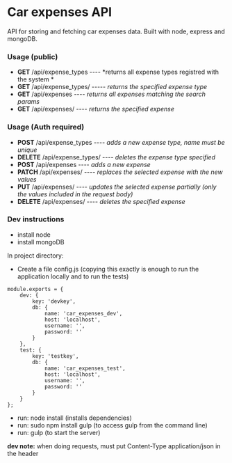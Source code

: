 # Car expenses API
API for storing and fetching car expenses data. Built with node, express and mongoDB.

### Usage (public)
- **GET** <host>/api/expense_types ---- *returns all expense types registred with the system *
- **GET** <host>/api/expense_types/<id> ----- *returns the specified expense type*
- **GET** <host>/api/expenses ---- *returns all expenses matching the search params*
- **GET** <host>/api/expenses/<id> ---- *returns the specified expense*

### Usage (Auth required)
- **POST** <host>/api/expense_types ---- *adds a new expense type, name must be unique*
- **DELETE** <host>/api/expense_types/<id> ---- *deletes the expense type specified*
- **POST** <host>/api/expenses ---- *adds a new expense*
- **PATCH** <host>/api/expenses/<id> ---- *replaces the selected expense with the new values*
- **PUT** <host>/api/expenses/<id> ---- *updates the selected expense partially (only the values included in the request body)*
- **DELETE** <host>/api/expenses/<id> ---- *deletes the specified expense*

### Dev instructions
- install node
- install mongoDB

In project directory:
- Create a file config.js (copying this exactly is enough to run the application locally and to run the tests)
```
module.exports = {
    dev: {
        key: 'devkey',
        db: {
            name: 'car_expenses_dev',
            host: 'localhost',
            username: '',
            password: ''
        }
    },
    test: {
        key: 'testkey',
        db: {
            name: 'car_expenses_test',
            host: 'localhost',
            username: '',
            password: ''
        }
    }
};
```
- run: node install (installs dependencies)
- run: sudo npm install gulp (to access gulp from the command line)
- run: gulp (to start the server)

**dev note:** when doing requests, must put Content-Type application/json in the header